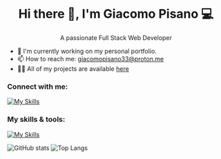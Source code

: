 <h1 align=center>Hi there 👋, I'm Giacomo Pisano 💻</h1>
<p align=center>A passionate Full Stack Web Developer</p>

* 🔭 I'm currently working on my personal portfolio.
* 📫 How to reach me: giacomopisano33@proton.me
* 👨‍💻 All of my projects are available <a href="https://github.com/GiPisano?tab=repositories">here</a>
### Connect with me:
[![My Skills](https://skillicons.dev/icons?i=linkedin)](https://www.linkedin.com/in/giacomo-pisano-157966305/)

<h3>My skills & tools:</h3>

[![My Skills](https://skillicons.dev/icons?i=vscode,html,css,js,git,github,bootstrap,vuejs,sass,mysql,php,laravel,npm,vite)](https://skillicons.dev)

![GitHub stats](https://github-readme-stats.vercel.app/api?username=GiPisano&show_icons=true&theme=radical) 
![Top Langs](https://github-readme-stats.vercel.app/api/top-langs/?username=GiPisano&layout=compact&theme=radical)
